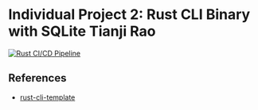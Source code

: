 # Individual Project 2: Rust CLI Binary with SQLite Tianji Rao
[![Rust CI/CD Pipeline](https://github.com/nogibjj/Rust_CLI_Binary_with_SQLite_TR/actions/workflows/ci.yml/badge.svg)](https://github.com/nogibjj/Rust_CLI_Binary_with_SQLite_TR/actions/workflows/ci.yml)


## References

* [rust-cli-template](https://github.com/kbknapp/rust-cli-template)
